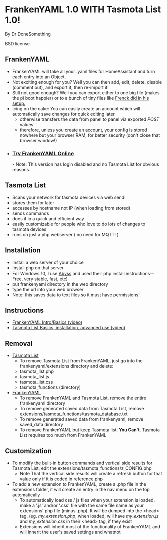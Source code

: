 <h1>FrankenYAML 1.0 WITH Tasmota List 1.0!</h1>

By Dr DoneSomething

BSD license

<h2>FrankenYAML</h2>

  - FrankenYAML will take all your .yaml files for HomeAssistant and turn each entry into an Object.
  - Not exciting enough for you? Well you can then add, edit, delete, disable (comment out), and export it, then re-import it!
  - Still not good enough? Well you can export either to one big file (makes the pi boot happier) or to a bunch of tiny files like <a href="https://www.youtube.com/watch?v=lndeybw21PY">Frenck did in his setup.</a>
  - Icing on the cake: You can easily create an account which will automatically save changes for quick editing later.
      - otherwise transfers the data from panel to panel via exported _POST_ values
      - therefore, unless you create an account, your config is stored nowhere but your browser RAM, for better security (don't close that browser window!)
  - <h3><a href="https://drdonesomething.com/FrankenYAML/">Try FrankenYAML Online</a></h3>
      - Note: This version has login disabled and no Tasmota List for obvious reasons.
 
 <h2>Tasmota List</h2>
 
  - Scans your network for tasmota devices via web send!
  - stores them for later
  - accesses by hostname not IP (when loading from stored)
  - sends commands
  - does it in a quick and efficient way
  - easily customizable for people who love to do lots of changes to tasmota devices
  - runs on just a php webserver ( no need for MQTT! )

<h2>Installation</h2>

  - Install a web server of your choice
  - Install php on that server
  - For Windows 10, I use <a href="https://aprelium.com/downloads/">Abyss</a> and used their php install instructions--Free, very stable, fast, etc)
  - put frankenyaml directory in the web directory
  - type the url into your web browser
  - Note: this saves data to text files so it must have permissions!

<h2>Instructions</h2>

  - <a href="https://www.youtube.com/watch?v=4iPefBPq0Wo">FrankenYAML Intro/Basics (video)</a>
  - <a href="https://www.youtube.com/watch?v=-sv9vlIR-7U">Tasmota List Basics, installation, advanced use (video)</a>

<h2>Removal</h2>

  - <u>Tasmota List</u>
    - To remove Tasmota List from FrankenYAML, just go into the frankenyaml/extensions directory and delete:
    - tasmota_list.php
    - tasmota_list.js
    - tasmota_list.css
    - tasmota_functions (directory)
  - <u>FrankenYAML</u>
    - To remove FrankenYAML and Tasmota List, remove the entire frankenyaml directory
    - To remove generated saved data from Tasmota List, remove extensions/tasmota_functions/tasmota_database.txt
    - To remove generated saved data from frankenyaml, remove saved_data directory
    - To remove FrankenYAML but keep Tasmota list: <b>You Can't</b>. Tasmota List requires too much from FrankenYAML
 
<h2>Customization</h2>

  - To modify the built-in button commands and vertical side results for Tasmota List, edit the extensions/tasmota_functions/z_CONFIG.php
    - Note That the vertical side results will create a refresh button for that value only if it is coded in reference.php
  - To add a new extension to FrankenYAML, create a .php file in the extensions folder, it will create an entry in the nav menu on the top automatically
    - To automatically load css / js files when your extension is loaded. make a '.js' and/or '.css' file with the same file name as your extensions' php file (minus .php). It will be dumped into the &lt;head&gt; tag. (eg. <i>my_extension.php</i>, when loaded, will have <i>my_extension.js</i> and <i>my_extension.css</i> in their &lt;head&gt; tag, if they exist
    - Extensions will inherit most of the functionality of FrankenYAML and will inherit the user's saved settings and whatnot
        
